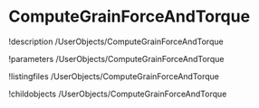 <!-- MOOSE Documentation Stub: Remove this when content is added. -->

# ComputeGrainForceAndTorque
!description /UserObjects/ComputeGrainForceAndTorque

!parameters /UserObjects/ComputeGrainForceAndTorque

!listingfiles /UserObjects/ComputeGrainForceAndTorque

!childobjects /UserObjects/ComputeGrainForceAndTorque
